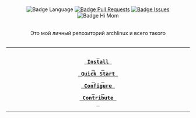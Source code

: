 <div align = center>

<br>

![Badge Language]
[![Badge Pull Requests]][Pull Requests] 
[![Badge Issues]][Issues] 
![Badge Hi Mom]<br>

<br>
Это мой личный репозиторий archlinux и всего такого
<br>
<br>

---

**[<kbd> <br> Install <br> </kbd>][Install]** 
**[<kbd> <br> Quick Start <br> </kbd>][Quick Start]** 
**[<kbd> <br> Configure <br> </kbd>][Configure]** 
**[<kbd> <br> Contribute <br> </kbd>][Contribute]**

---

<br>

</div>




<!----------------------------------------------------------------------------->

[Configure]: https://wiki.hyprland.org/Configuring/Configuring-Hyprland/
[Stars]: https://starchart.cc/hyprwm/Hyprland
[Hypr]: https://github.com/hyprwm/Hypr

[Pull Requests]: https://github.com/hyprwm/Hyprland/pulls
[Issues]: https://github.com/hyprwm/Hyprland/issues
[Todo]: https://github.com/hyprwm/Hyprland/projects?type=beta

[Contribute]: https://wiki.hyprland.org/Contributing-and-Debugging/
[Install]: https://wiki.hyprland.org/Getting-Started/Installation/
[Quick Start]: https://wiki.hyprland.org/Getting-Started/Master-Tutorial/
[License]: LICENSE

<!----------------------------------{ Badges }--------------------------------->


[Badge Discord]: https://img.shields.io/discord/:1135562920860844102
[Badge Issues]: https://img.shields.io/github/issues/omores/linux
[Badge Pull Requests]: https://img.shields.io/github/issues-pr/omores/linux
[Badge Language]: https://img.shields.io/github/languages/top/omores/linux
[Badge License]: https://img.shields.io/github/license/omores/linux
[Badge Lines]: https://img.shields.io/tokei/lines/github/omores/linux
[Badge Hi Mom]: https://img.shields.io/badge/Hi-mom!-ff69b4
